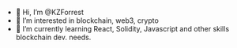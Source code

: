 - 👋 Hi, I’m @KZForrest
- 👀 I’m interested in blockchain, web3, crypto
- 🌱 I’m currently learning React, Solidity, Javascript and other skills blockchain dev. needs.


